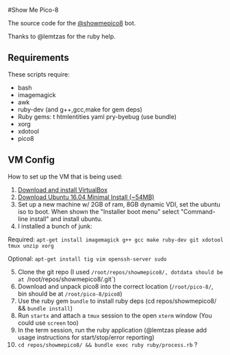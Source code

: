 #Show Me Pico-8

The source code for the [@showmepico8](http://twitter.com/showmepico8) bot.

Thanks to @lemtzas for the ruby help.

## Requirements

These scripts require:
* bash
* imagemagick
* awk
* ruby-dev (and g++,gcc,make for gem deps)
* Ruby gems: t htmlentities yaml pry-byebug (use bundle)
* xorg
* xdotool
* pico8

## VM Config

How to set up the VM that is being used:

1. [Download and install VirtualBox](https://www.virtualbox.org/wiki/Downloads)
2. [Download Ubuntu 16.04 Minimal Install (~54MB)](http://archive.ubuntu.com/ubuntu/dists/xenial/main/installer-amd64/current/images/netboot/mini.iso)
3. Set up a new machine w/ 2GB of ram, 8GB dynamic VDI, set the ubuntu iso to boot. When shown the "Installer boot menu" select "Command-line install" and install ubuntu.
4. I installed a bunch of junk:

Required: `apt-get install imagemagick g++ gcc make ruby-dev git xdotool tmux unzip xorg`

Optional: `apt-get install tig vim openssh-server sudo`

5. Clone the git repo (I used `/root/repos/showmepico8/, dotdata should be at `/root/repos/showmepico8/.git`)
6. Download and unpack pico8 into the correct location (`/root/pico-8/`, bin should be at `/root/pico-8/pico8`)
7. Use the ruby gem `bundle` to install ruby deps (cd repos/showmepico8/ && `bundle install`)
8. Run `startx` and attach a `tmux` session to the open `xterm` window (You could use `screen` too)
9. In the term session, run the ruby application (@lemtzas please add usage instructions for start/stop/error reporting)
10. `cd repos/showmepico8/ && bundle exec ruby ruby/process.rb` ?
